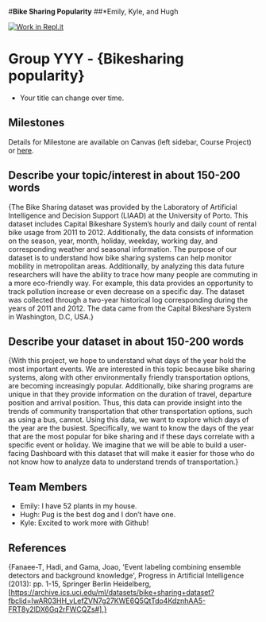 #**Bike Sharing Popularity**
##*Emily, Kyle, and Hugh

[![Work in Repl.it](https://classroom.github.com/assets/work-in-replit-14baed9a392b3a25080506f3b7b6d57f295ec2978f6f33ec97e36a161684cbe9.svg)](https://classroom.github.com/online_ide?assignment_repo_id=311429&assignment_repo_type=GroupAssignmentRepo)
# Group YYY - {Bikesharing popularity}

- Your title can change over time.

## Milestones

Details for Milestone are available on Canvas (left sidebar, Course Project) or [here](https://firas.moosvi.com/courses/data301/project/milestone01.html).

## Describe your topic/interest in about 150-200 words

{The Bike Sharing dataset was provided by the Laboratory of Artificial Intelligence and Decision Support (LIAAD) at the University of Porto. This dataset includes Capital Bikeshare System’s hourly and daily count of rental bike usage from 2011 to 2012. Additionally, the data consists of information on the season, year, month, holiday, weekday, working day, and corresponding weather and seasonal information. The purpose of our dataset is to understand how bike sharing systems can help monitor mobility in metropolitan areas. Additionally, by analyzing this data future researchers will have the ability to trace how many people are commuting in a more eco-friendly way. For example, this data provides an opportunity to track pollution increase or even decrease on a specific day. The dataset was collected through a two-year historical log corresponding during the years of 2011 and 2012. The data came from the Capital Bikeshare System in Washington, D.C, USA.}

## Describe your dataset in about 150-200 words

{With this project, we hope to understand what days of the year hold the most important events. We are interested in this topic because bike sharing systems, along with other environmentally friendly transportation options, are becoming increasingly popular. Additionally, bike sharing programs are unique in that they provide information on the duration of travel, departure position and arrival position. Thus, this data can provide insight into the trends of community transportation that other transportation options, such as using a bus, cannot. Using this data, we want to explore which days of the year are the busiest. Specifically, we want to know the days of the year that are the most popular for bike sharing and if these days correlate with a specific event or holiday. We imagine that we will be able to build a user-facing Dashboard with this dataset that will make it easier for those who do not know how to analyze data to understand trends of transportation.}

## Team Members

- Emily: I have 52 plants in my house.
- Hugh: Pug is the best dog and I don’t have one.
- Kyle: Excited to work more with Github!

## References

{Fanaee-T, Hadi, and Gama, Joao, 'Event labeling combining ensemble detectors and background knowledge', Progress in Artificial Intelligence (2013): pp. 1-15, Springer Berlin Heidelberg, [https://archive.ics.uci.edu/ml/datasets/bike+sharing+dataset?fbclid=IwAR03HH_yLefZVN7g27KWE6Q5QtTdo4KdznhAA5-FRT8y2lDX6Gq2rFWCQZs#].}
